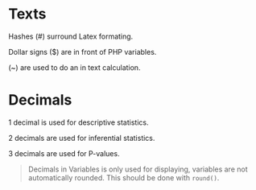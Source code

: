 # Texts
Hashes (#) surround Latex formating.

Dollar signs ($) are in front of PHP variables.

(~) are used to do an in text calculation.

# Decimals
1 decimal is used for descriptive statistics.

2 decimals are used for inferential statistics.

3 decimals are used for P-values.

> Decimals in Variables is only used for displaying, variables are not automatically rounded. This should be done with `round()`.
